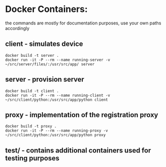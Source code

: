 # Docker Containers:
the commands are mostly for documentation purposes, use your own paths accordingly

## client - simulates device 

    docker build -t server .
    docker run -it -P --rm --name running-server -v ~/src/server/files/:/usr/src/app/ server
    
## server - provision server

    docker build -t client .
    docker run -it -P --rm --name running-client -v ~/src/client/python:/usr/src/app/python client
    
## proxy - implementation of the registration proxy
    docker build -t proxy .
    docker run -it -P --rm --name running-proxy -v ~/src/client/python:/usr/src/app/python proxy
    
## test/ - contains additional containers used for testing purposes 
